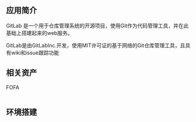 ## 应用简介

GitLab 是一个用于仓库管理系统的开源项目，使用Git作为代码管理工具，并在此基础上搭建起来的web服务。

GitLab是由GitLabInc.开发，使用MIT许可证的基于网络的Git仓库管理工具，且具有wiki和issue跟踪功能

## 相关资产

FOFA

```http

```

## 环境搭建